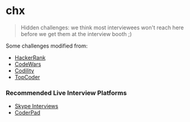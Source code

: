 # chx
>Hidden challenges: we think most interviewees won't reach here before we get them at the interview booth ;)

Some challenges modified from:

- [HackerRank](http://hackerrank.com)
- [CodeWars](https://www.codewars.com/)
- [Codility](http://codility.com)
- [TopCoder](http://topcoder.com)

### Recommended Live Interview Platforms

- [Skype Interviews](https://www.skype.com/en/interviews/)
- [CoderPad](https://coderpad.io/)
